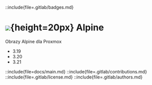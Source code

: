 ::include{file=.gitlab/badges.md}
# ![](https://gitlab.com/pl.rachuna-net/infrastructure/terraform/modules/gitlab-project/-/raw/main/images/packer.png){height=20px} Alpine

Obrazy Alpine dla Proxmox

- 3.19
- 3.20
- 3.21

::include{file=docs/main.md}
::include{file=.gitlab/contributions.md}
::include{file=.gitlab/license.md}
::include{file=.gitlab/authors.md}

